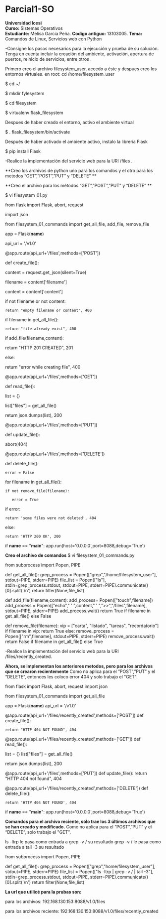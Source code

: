 # Parcial1-SO

**Universidad Icesi**  
**Curso:** Sistemas Operativos  
**Estudiante:** Melisa Garcia Peña.
**Codigo antiguo:** 13103005.
**Tema:** Comandos de Linux, Servicios web con Python  

-Consigne los pasos necesarios para la ejecución y prueba de su solución. Tenga en cuenta incluir la creación del ambiente, activación, apertura de puertos, reinicio de servicios, entre otros .


Primero creo el archivo filesystem_user, accedo a éste y despues creo los entornos virtuales.
en root: cd /home/filesystem_user

$ cd ~/

$ mkdir fylesystem

$ cd filesystem

$ virtualenv flask_filesystem


Despues de haber creado el entorno, activo el ambiente virtual 

$ . flask_filesystem/bin/activate


Después de haber activado el ambiente activo, instalo la libreria Flask

$ pip install Flask


-Realice la implementación del servicio web para la URI /files .

**Creo los archivos de python uno para los  comandos  y el otro para los metodos “GET”,”POST”,”PUT” y “DELETE”  **

**Creo el archivo para los métodos “GET”,”POST”,”PUT” y “DELETE” **

$ vi filesystem_01.py

from flask import Flask, abort, request

import json

from filesystem_01_commands import get_all_file, add_file, remove_file

app = Flask(__name__)

api_url = '/v1.0'


@app.route(api_url+'/files',methods=['POST'])

def create_file():

  content = request.get_json(silent=True)

  filename = content['filename']

  content = content['content']
  
  if not filename or not content:
    
    return "empty filename or content", 400
  
   if filename in get_all_file():
   
    return "file already exist", 400
  
  if add_file(filename,content):
   
   return "HTTP 201 CREATED", 201
  
  else:
   
   return "error while creating file", 400


@app.route(api_url+'/files',methods=['GET'])

def read_file():

  list = {}
  
  list["files"] = get_all_file()
  
  return json.dumps(list), 200

@app.route(api_url+'/files',methods=['PUT'])

def update_file():

  abort(404)

@app.route(api_url+'/files',methods=['DELETE'])

def delete_file():
  
    error = False
  
  for filename in get_all_file():
    
    if not remove_file(filename):
       
       error = True
  
   if error:
    
    return 'some files were not deleted', 404
  
  else:
    
    return 'HTTP 200 OK', 200

if __name__ == "__main__":
  app.run(host='0.0.0.0',port=8088,debug='True')


**Creo el archivo de comandos**
$ vi filesystem_01_commands.py

from subprocess import Popen, PIPE

def get_all_file():
  grep_process = Popen(["grep","/home/filesystem_user"], stdout=PIPE, stderr=PIPE)
  file_list = Popen(["ls"], stdin=grep_process.stdout, stdout=PIPE, stderr=PIPE).communicate()[0].split('\n')
  return filter(None,file_list)

def add_file(filename,content):
  add_process= Popen(["touch",filename])
  add_process = Popen(["echo"," ' ",content," ' ",">>","/files",filename], stdout=PIPE, stderr=PIPE)
  add_process.wait()
  return True if filename in get_all_file() else False

def remove_file(filename):
  vip = ["carta", "listado", "tareas", "recordatorio"]
  if filename in vip:
    return True
  else:
    remove_process = Popen(["rm",filename], stdout=PIPE, stderr=PIPE)
    remove_process.wait()
    return False if filename in get_all_file() else True



-Realice la implementación del servicio web para la URI /files/recently_created.

**Ahora, se implementan los anteriores metodos, pero para los archivos que se crearon recientemente**
Como no aplica para el ”POST”,”PUT” y el “DELETE”, entonces les coloco error 404 y solo trabajo el "GET".

from flask import Flask, abort, request
import json

from filesystem_01_commands import get_all_file

app = Flask(__name__)
api_url = '/v1.0'

@app.route(api_url+'/files/recently_created',methods=['POST'])
def create_file():

    return "HTTP 404 NOT FOUND", 404


@app.route(api_url+'/files/recently_created',methods=['GET'])
def read_file():

 list = {}
  list["files"] = get_all_file()

  return json.dumps(list), 200

@app.route(api_url+'/files',methods=['PUT'])
def update_file():
  return "HTTP 404 not found", 404

@app.route(api_url+'/files/recently_created',methods=['DELETE'])
def delete_file():

    return 'HTTP 404 NOT FOUND', 404


if __name__ == "__main__":
  app.run(host='0.0.0.0',port=8088,debug='True')


**Comandos para el archivo reciente, sólo trae los 3 últimos archivos que se han creado y modificado.**
Como no aplica para el ”POST”,”PUT” y el “DELETE”, solo trabajo el "GET".

ls -ltrp le pasa como entrada a  grep -v / su resultado
grep -v / le pasa como entrada a  tail -3 su resultado


from subprocess import Popen, PIPE

def get_all_file():
  grep_process = Popen(["grep","home/filesystem_user"], stdout=PIPE, stderr=PIPE)
  file_list = Popen(["ls -ltrp | grep -v / | tail -3"], stdin=grep_process.stdout, stdout=PIPE, stderr=PIPE).communicate()[0].split('\n')
  return filter(None,file_list)

**La url que utilicé para la prubas son:**


para los archivos:
192.168.130.153:8088/v1.0/files

para los archivos reciente:
192.168.130.153:8088/v1.0/files/recently_created
